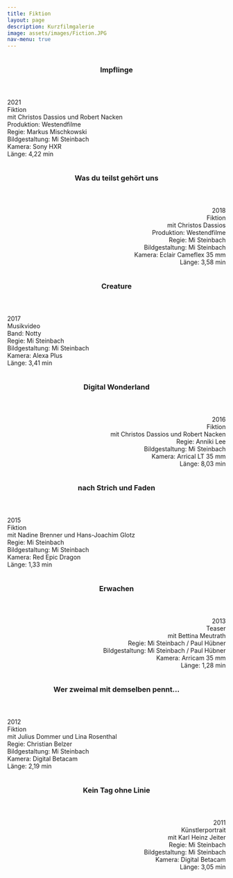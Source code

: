 ```yaml
---
title: Fiktion
layout: page
description: Kurzfilmgalerie
image: assets/images/Fiction.JPG
nav-menu: true
---
```


<!-- One -->
<!-- <section id="one">
	<div class="inner">
		<header class="major">
			<h2>Sed amet aliquam</h2>
		</header>
		<p>Nullam et orci eu lorem consequat tincidunt vivamus et sagittis magna sed nunc rhoncus condimentum sem. In efficitur ligula tate urna. Maecenas massa vel lacinia pellentesque lorem ipsum dolor. Nullam et orci eu lorem consequat tincidunt. Vivamus et sagittis libero. Nullam et orci eu lorem consequat tincidunt vivamus et sagittis magna sed nunc rhoncus condimentum sem. In efficitur ligula tate urna.</p>
	</div>
</section> -->

<!-- Two -->
<section id="two" class="spotlights">
	<section>
		<a class="image">
		<img src="{% link assets/images/filmcover/1_Impflinge.jpg %}" alt="" data-position="center center" />
		</a>
		<div class="content">
			<div class="inner">
				<header class="major">
					<h3>Impflinge</h3>
				</header>
				<p>
2021 <br>
Fiktion <br>
mit Christos Dassios und Robert Nacken <br>
Produktion: Westendfilme <br>
Regie: Markus Mischkowski <br>
Bildgestaltung: Mi Steinbach <br>
Kamera: Sony HXR <br>
Länge: 4,22 min</p>
			</div>
		</div>
	</section>
	<section>
		<a class="image">
		<img src="{% link assets/images/filmcover/2_WasDuTeilst.jpg %}" alt="" data-position="top center" />
		</a>
		<div class="content">
			<div class="inner" align="right">
				<header class="major">
					<h3>Was du teilst gehört uns</h3>	
				</header>
				<p>
2018 <br>
Fiktion <br>
mit Christos Dassios <br>
Produktion: Westendfilme <br>
Regie: Mi Steinbach <br>
Bildgestaltung: Mi Steinbach <br>
Kamera: Eclair Cameflex 35 mm <br>
Länge: 3,58 min
</p>
			</div>
		</div>
	</section>
	<section>
	<a class="image">
		<img src="{% link assets/images/filmcover/3_creature.jpg %}" alt="" data-position="25% 25%" />
	</a>
		<div class="content">
			<div class="inner">
				<header class="major">
					<h3>Creature</h3>
				</header>
				<p>
					2017 <br>
					Musikvideo <br>
					Band: Notty <br>
					Regie: Mi Steinbach <br>
					Bildgestaltung: Mi Steinbach <br>
					Kamera: Alexa Plus <br>
					Länge: 3,41 min</p>
			</div>
		</div>
	</section>
	<section>
		<a class="image">
		<img src="{% link assets/images/filmcover/4_DigitalWonderland.jpg %}" alt="" data-position="top center" />
		</a>
		<div class="content">
			<div class="inner" align="right">
				<header class="major">
					<h3>Digital Wonderland</h3>	
				</header>
				<p>
2016 <br>
Fiktion <br>
mit Christos Dassios und Robert Nacken <br>
Regie: Anniki Lee <br>
Bildgestaltung: Mi Steinbach <br>
Kamera: Arrical LT 35 mm <br>
Länge: 8,03 min

</p>
			</div>
		</div>
	</section>
	<section>
	<a class="image">
		<img src="{% link assets/images/filmcover/5_NachStrichUndFaden.jpg %}" alt="" data-position="25% 25%" />
	</a>
		<div class="content">
			<div class="inner">
				<header class="major">
					<h3>nach Strich und Faden</h3>
				</header>
				<p>
2015 <br>
Fiktion <br>
mit Nadine Brenner und Hans-Joachim Glotz <br>
Regie: Mi Steinbach <br>
Bildgestaltung: Mi Steinbach <br>
Kamera: Red Epic Dragon <br>
Länge: 1,33 min
</p>
			</div>
		</div>
	</section>
	<section>
		<a class="image">
		<img src="{% link assets/images/filmcover/6_Erwachen.jpg %}" alt="" data-position="top center" />
		</a>
		<div class="content">
			<div class="inner" align="right">
				<header class="major">
					<h3>Erwachen</h3>	
				</header>
				<p>
2013  <br>
Teaser <br>
mit Bettina Meutrath <br>
Regie: Mi Steinbach / Paul Hübner <br>
Bildgestaltung: Mi Steinbach / Paul Hübner <br>
Kamera: Arricam 35 mm  <br>
Länge: 1,28 min

</p>
			</div>
		</div>
	</section>
	<section>
	<a class="image">
		<img src="{% link assets/images/filmcover/7_WerZweimalMitDemselbenPennt.jpg %}" alt="" data-position="25% 25%" />
	</a>
		<div class="content">
			<div class="inner">
				<header class="major">
					<h3>Wer zweimal mit demselben pennt...</h3>
				</header>
				<p>
2012 <br>
Fiktion <br>
mit Julius Dommer und Lina Rosenthal <br>
Regie: Christian Belzer <br>
Bildgestaltung: Mi Steinbach <br>
Kamera: Digital Betacam <br>
Länge: 2,19 min
</p>
			</div>
		</div>
	</section>
		<section>
		<a class="image">
		<img src="{% link assets/images/filmcover/8_keinTagohneLinie.jpg %}" alt="" data-position="top center" />
		</a>
		<div class="content">
			<div class="inner" align="right">
				<header class="major">
					<h3>Kein Tag ohne Linie</h3>	
				</header>
				<p>
2011 <br>
Künstlerportrait <br>
mit Karl Heinz Jeiter <br>
Regie: Mi Steinbach <br>
Bildgestaltung: Mi Steinbach <br>
Kamera: Digital Betacam <br>
Länge: 3,05 min

</p>
			</div>
		</div>
	</section>
</section>